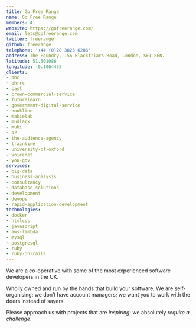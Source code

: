 ```yaml
---
title: Go Free Range
name: Go Free Range
members: 4
website: https://gofreerange.com/
email: lets@gofreerange.com
twitter: freerange
github: freerange
telephone: '+44 (0)20 3823 6286'
address: The Foundry, 156 Blackfriars Road, London, SE1 8EN.
latitude: 51.501086
longitude: -0.1064455
clients:
- bbc
- bhrrc
- cast
- crown-commercial-service
- futurelearn
- government-digital-service
- hookline
- makielab
- mudlark
- mubi
- o2
- the-audience-agency
- trainline
- university-of-oxford
- voicenet
- you-gov
services:
- big-data
- business-analysis
- consultancy
- database-solutions
- development
- devops
- rapid-application-development
technologies:
- docker
- htmlcss
- javascript
- aws-lambda
- mysql
- postgresql
- ruby
- ruby-on-rails
---
```


We are a co-operative with some of the most experienced software developers in the UK.

Wholly owned and run by the hands that build your software. We are self-organising: we don’t have account managers; we want you to work with the doers instead of sayers.

Please approach us with projects that are _inspiring_; we absolutely _require a challenge_.
